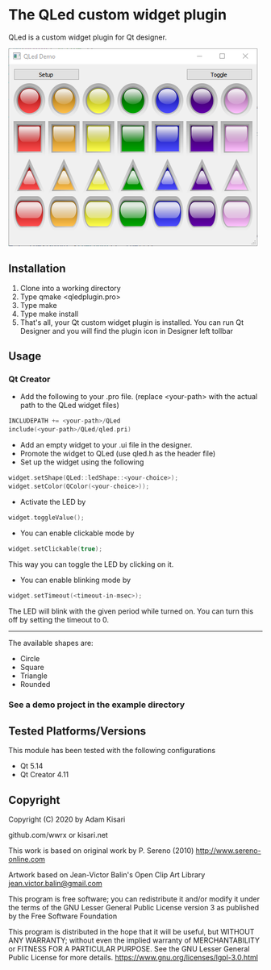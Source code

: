 # The QLed custom widget plugin
QLed is a custom widget plugin for Qt designer.

![QLed example Screenshot](https://github.com/wwrx/QLed/raw/master/example/screenshot.png)


## Installation
1. Clone into a working directory
2. Type qmake <qledplugin.pro>
3. Type make
4. Type make install
5. That's all, your Qt custom widget plugin is installed. You can run Qt Designer
   and you will find the plugin icon in Designer left tollbar


## Usage
### Qt Creator
* Add the following to your .pro file.
(replace &lt;your-path&gt; with the actual path to the QLed widget files)
```cpp
INCLUDEPATH += <your-path>/QLed
include(<your-path>/QLed/qled.pri)
```
* Add an empty widget to your .ui file in the designer.
* Promote the widget to QLed (use qled.h as the header file)
* Set up the widget using the following
```cpp
widget.setShape(QLed::ledShape::<your-choice>);
widget.setColor(QColor(<your-choice>));
```
* Activate the LED by
```cpp
widget.toggleValue();
```
* You can enable clickable mode by
```cpp
widget.setClickable(true);
```
This way you can toggle the LED by clicking on it.
* You can enable blinking mode by
```cpp
widget.setTimeout(<timeout-in-msec>);
```
The LED will blink with the given period while turned on.
You can turn this off by setting the timeout to 0.

------------------------------------------------------------------------------
The available shapes are:
* Circle
* Square
* Triangle
* Rounded

### See a demo project in the example directory


## Tested Platforms/Versions
This module has been tested with the following configurations
* Qt 5.14
* Qt Creator 4.11


## Copyright
Copyright (C) 2020 by Adam Kisari

github.com/wwrx   or   kisari.net
 
This work is based on original work by P. Sereno (2010)
http://www.sereno-online.com

Artwork based on Jean-Victor Balin's Open Clip Art Library
jean.victor.balin@gmail.com

This program is free software; you can redistribute it and/or modify
it under the terms of the GNU Lesser General Public License
version 3 as published by the Free Software Foundation
 
This program is distributed in the hope that it will be useful,
but WITHOUT ANY WARRANTY; without even the implied warranty of
MERCHANTABILITY or FITNESS FOR A PARTICULAR PURPOSE.  See the
GNU Lesser General Public License for more details.
https://www.gnu.org/licenses/lgpl-3.0.html


